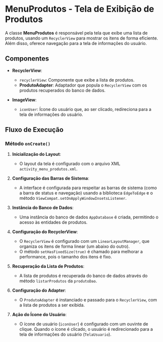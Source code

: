 # MenuProdutos - Tela de Exibição de Produtos

A classe **MenuProdutos** é responsável pela tela que exibe uma lista de produtos, usando um `RecyclerView` para mostrar os itens de forma eficiente. Além disso, oferece navegação para a tela de informações do usuário.

## Componentes

- **RecyclerView**:
  - `recyclerView`: Componente que exibe a lista de produtos.
  - **ProdutoAdapter**: Adaptador que popula o `RecyclerView` com os produtos recuperados do banco de dados.

- **ImageView**:
  - `iconUser`: Ícone do usuário que, ao ser clicado, redireciona para a tela de informações do usuário.

## Fluxo de Execução

### Método `onCreate()`

1. **Inicialização do Layout**:
   - O layout da tela é configurado com o arquivo XML `activity_menu_produtos.xml`.

2. **Configuração das Barras de Sistema**:
   - A interface é configurada para respeitar as barras de sistema (como a barra de status e navegação) usando a biblioteca `EdgeToEdge` e o método `ViewCompat.setOnApplyWindowInsetsListener`.

3. **Instância do Banco de Dados**:
   - Uma instância do banco de dados `AppDatabase` é criada, permitindo o acesso às entidades de produtos.

4. **Configuração do RecyclerView**:
   - O `RecyclerView` é configurado com um `LinearLayoutManager`, que organiza os itens de forma linear (um abaixo do outro).
   - O método `setHasFixedSize(true)` é chamado para melhorar a performance, pois o tamanho dos itens é fixo.

5. **Recuperação da Lista de Produtos**:
   - A lista de produtos é recuperada do banco de dados através do método `listarProdutos` da `produtoDao`.

6. **Configuração do Adapter**:
   - O `ProdutoAdapter` é instanciado e passado para o `RecyclerView`, com a lista de produtos a ser exibida.

7. **Ação do Ícone do Usuário**:
   - O ícone de usuário (`iconUser`) é configurado com um ouvinte de clique. Quando o ícone é clicado, o usuário é redirecionado para a tela de informações do usuário (`TelaUsuario`).

